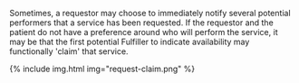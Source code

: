 Sometimes, a requestor may choose to immediately notify several potential performers that a service has been requested. If the requestor and the patient do not have a preference around who will perform the service, it may be that the first potential Fulfiller to indicate availability may functionally 'claim' that service.

{% include img.html img="request-claim.png" %}
